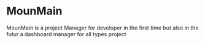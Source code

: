 # MounMain
MounMain is a project Manager for developer in the first time but also in the futur a dashboard manager for all types project
